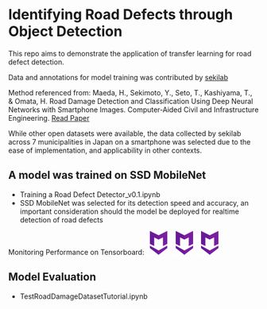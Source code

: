# Identifying Road Defects through Object Detection

This repo aims to demonstrate the application of transfer learning for road defect detection. 

Data and annotations for model training was contributed by [sekilab](https://github.com/sekilab/RoadDamageDetector/blob/master/RoadDamageDatasetTutorial.ipynb)

Method referenced from:
Maeda, H., Sekimoto, Y., Seto, T., Kashiyama, T., & Omata, H. Road Damage Detection and Classification Using Deep Neural Networks with Smartphone Images. Computer‐Aided Civil and Infrastructure Engineering. 
[Read Paper](https://arxiv.org/pdf/1801.09454.pdf)

While other open datasets were available, the data collected by sekilab across 7 municipalities in Japan on a smartphone was selected due to the ease of implementation, and applicability in other contexts. 

## A model was trained on SSD MobileNet
- Training a Road Defect Detector_v0.1.ipynb
- SSD MobileNet was selected for its detection speed and accuracy, an important consideration should the model be deployed for realtime detection of road defects

Monitoring Performance on Tensorboard: 
![alt text](https://github.com/adam-p/markdown-here/raw/master/src/common/images/icon48.png "Images")
![alt text](https://github.com/adam-p/markdown-here/raw/master/src/common/images/icon48.png "MaP")
![alt text](https://github.com/adam-p/markdown-here/raw/master/src/common/images/icon48.png "Loss")

## Model Evaluation
- TestRoadDamageDatasetTutorial.ipynb

